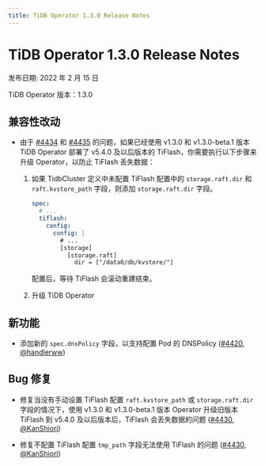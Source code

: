 ```yaml
---
title: TiDB Operator 1.3.0 Release Notes
---
```


# TiDB Operator 1.3.0 Release Notes

发布日期: 2022 年 2 月 15 日

TiDB Operator 版本：1.3.0

## 兼容性改动

- 由于 [#4434](https://github.com/pingcap/tidb-operator/pull/4434) 和 [#4435](https://github.com/pingcap/tidb-operator/pull/4435) 的问题，如果已经使用 v1.3.0 和 v1.3.0-beta.1 版本 TiDB Operator 部署了 v5.4.0 及以后版本的 TiFlash，你需要执行以下步骤来升级 Operator，以防止 TiFlash 丢失数据：

    1. 如果 TidbCluster 定义中未配置 TiFlash 配置中的 `storage.raft.dir` 和 `raft.kvstore_path` 字段，则添加 `storage.raft.dir` 字段。
        
        ```yaml
        spec:
          # ...
          tiflash:
            config:
              config: |
                # ...
                [storage]
                  [storage.raft]
                    dir = ["/data0/db/kvstore/"]
        ```

        配置后，等待 TiFlash 会滚动重建结束。
        
    2. 升级 TiDB Operator

## 新功能

- 添加新的 `spec.dnsPolicy` 字段，以支持配置 Pod 的 DNSPolicy ([#4420](https://github.com/pingcap/tidb-operator/pull/4420), [@handlerww](https://github.com/handlerww))

## Bug 修复

- 修复当没有手动设置 TiFlash 配置 `raft.kvstore_path` 或 `storage.raft.dir` 字段的情况下，使用 v1.3.0 和 v1.3.0-beta.1 版本 Operator 升级旧版本 TiFlash 到 v5.4.0 及以后版本后，TiFlash 会丢失数据的问题 ([#4430](https://github.com/pingcap/tidb-operator/pull/4430), [@KanShiori](https://github.com/KanShiori))

- 修复不配置 TiFlash 配置 `tmp_path` 字段无法使用 TiFlash 的问题 ([#4430](https://github.com/pingcap/tidb-operator/pull/4430), [@KanShiori](https://github.com/KanShiori))
